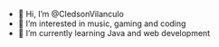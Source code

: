 - 👋 Hi, I’m @CledsonVilanculo
- 👀 I’m interested in music, gaming and coding
- 🌱 I’m currently learning Java and web development

<!---
CledsonVilanculo/CledsonVilanculo is a ✨ special ✨ repository because its `README.md` (this file) appears on your GitHub profile.
You can click the Preview link to take a look at your changes.
--->
